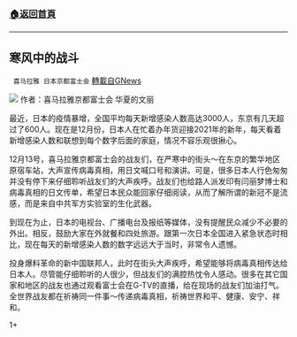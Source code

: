 ###  [:house:返回首頁](https://github.com/ourhimalayas/txt)
---

## 寒风中的战斗
` 喜马拉雅 日本京都富士会` [轉載自GNews](https://gnews.org/zh-hans/648939/)

![]()![](https://gnews-media-offload.s3.amazonaws.com/wp-content/uploads/2020/12/14091521/%E5%AF%92%E9%A3%8E%E4%B8%AD%E7%9A%84%E6%88%98%E6%96%97.png)
作者：喜马拉雅京都富士会 华夏的文丽

最近，日本的疫情暴增，全国平均每天新增感染人数高达3000人，东京有几天超过了600人。现在是12月份，日本人在忙着办年货迎接2021年的新年，每天看着新增感染人数和联想到每个数字后面的家庭，情况不容乐观很揪心。

12月13号，喜马拉雅京都富士会的战友们，在严寒中的街头～在东京的繁华地区原宿车站，大声宣传病毒真相，用日文喊口号和演讲。可是，很多日本人行色匆匆并没有停下来仔细聆听战友们的大声疾呼。战友们也给路人派发印有闫丽梦博士和病毒真相的日文传单，希望日本民众能回家仔细阅读，从而了解所谓的新冠不是流感，而是来自中共军方实验室的生化武器。

到现在为止，日本的电视台、广播电台及报纸等媒体，没有提醒民众减少不必要的外出。相反，鼓励大家在外就餐和四处旅游。跟第一次日本全国进入紧急状态时相比，现在每天的新增感染人数的数字远远大于当时，非常令人遗憾。

投身爆料革命的新中国联邦人，此时在街头大声疾呼，希望能够将病毒真相传达给日本人。尽管能仔细聆听的人很少，但战友们的满腔热忱令人感动。很多在其它国家和地区的战友也通过观看富士会在G-TV的直播，给在现场的战友们加油打气。全世界战友都在祈祷同一件事～传递病毒真相，祈祷世界和平、健康、安宁、祥和。

1+
